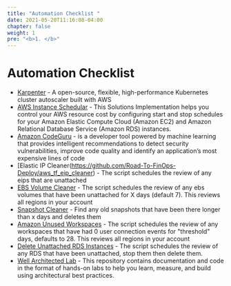 ```yaml
---
title: "Automation Checklist "
date: 2021-05-20T11:16:08-04:00
chapter: false
weight: 1
pre: "<b>1. </b>"
---
```

 
# Automation Checklist

* [Karpenter](https://aws.amazon.com/marketplace/features/privatemarketplace) - A open-source, flexible, high-performance Kubernetes cluster autoscaler built with AWS
* [AWS Instance Schedular](https://aws.amazon.com/solutions/implementations/instance-scheduler/) - This Solutions Implementation helps you control your AWS resource cost by configuring start and stop schedules for your Amazon Elastic Compute Cloud (Amazon EC2) and Amazon Relational Database Service (Amazon RDS) instances.
* [Amazon CodeGuru](https://aws.amazon.com/codeguru/)  - is a developer tool powered by machine learning that provides intelligent recommendations to detect security vulnerabilities, improve code quality and identify an application’s most expensive lines of code
* [Elastic IP Cleaner(https://github.com/Road-To-FinOps-Deploy/aws_tf_eip_cleaner) - The script schedules the review of any eips that are unattached
* [EBS Volume Cleaner](https://github.com/Road-To-FinOps-Deploy/aws_tf_ebs_volumes_cleaner) - The script schedules the review of any ebs volumes that have been unattached for X days (default 7). This reviews all regions in your account
* [Snapshot Cleaner](https://github.com/Road-To-FinOps-Deploy/aws_tf_ebs_snapshot_cleanup) - Find any old snapshots that have been there longer than x days and deletes them
* [Amazon Unused Workspaces](https://github.com/Road-To-FinOps-Deploy/aws_tf_unused_workspaces) - The script schedules the review of any workspaces that have had 0 user connection events for "threshold" days, defaults to 28. This reviews all regions in your account
* [Delete Unattached RDS Instances](https://github.com/Road-To-FinOps-Deploy/aws_tf_rds_delete_unattached_cleaner) - The script schedules the review of any RDS that have been unattached, stop them then delete them.
* [Well Architected Lab](https://wellarchitectedlabs.com/cost/) - This repository contains documentation and code in the format of hands-on labs to help you learn, measure, and build using architectural best practices.


